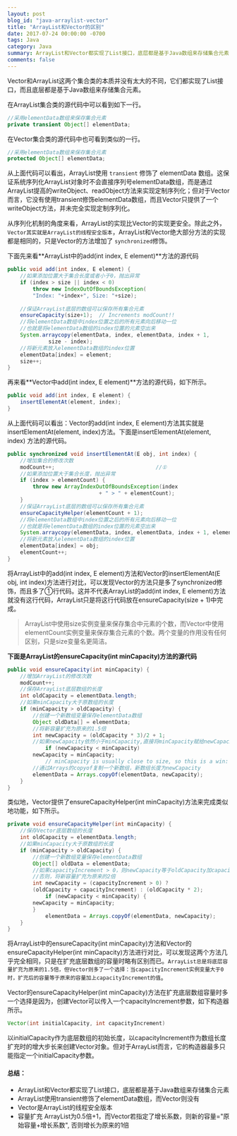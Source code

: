 ```yaml
---
layout: post
blog_id: "java-arraylist-vector"
title: "ArrayList和Vector的区别"
date: 2017-07-24 00:00:00 -0700
tags: Java
category: Java
summary: ArrayList和Vector都实现了List接口，底层都是基于Java数组来存储集合元素
comments: false
---
```


Vector和ArrayList这两个集合类的本质并没有太大的不同，它们都实现了List接口，而且底层都是基于Java数组来存储集合元素。

在ArrayList集合类的源代码中可以看到如下一行。

```java
//采用elementData数组来保存集合元素
private transient Object[] elementData;
```

在Vector集合类的源代码中也可看到类似的一行。

```java
//采用elementData数组来保存集合元素
protected Object[] elementData;
```

从上面代码可以看出，ArrayList使用 `transient` 修饰了 elementData 数组。这保证系统序列化ArrayList对象时不会直接序列号elementData数组，而是通过ArrayList提高的writeObject、readObject方法来实现定制序列化；但对于Vector而言，它没有使用transient修饰elementData数组，而且Vector只提供了一个writeObject方法，并未完全实现定制序列化。

从序列化机制的角度来看，ArrayList的实现比Vector的实现更安全。除此之外，`Vector其实就是ArrayList的线程安全版本`，ArrayList和Vector绝大部分方法的实现都是相同的，只是Vector的方法增加了 `synchronized`修饰。

下面先来看**ArrayList中的add(int index, E element)**方法的源代码

```java
public void add(int index, E element) {
	//如果添加位置大于集合长度或者小于0，抛出异常
	if (index > size || index < 0)
	    throw new IndexOutOfBoundsException(
		"Index: "+index+", Size: "+size);
	
	//保证ArrayList底层的数组可以保存所有集合元素
	ensureCapacity(size+1);  // Increments modCount!!
	//将elementData数组中index位置之后的所有元素向后移动一位
	//也就是将elementData数组的index位置的元素空出来
	System.arraycopy(elementData, index, elementData, index + 1,
			 size - index);
	//将新元素放入elementData数组的index位置
	elementData[index] = element;
	size++;
}
```

再来看**Vector中add(int index, E element)**方法的源代码，如下所示。

```java
public void add(int index, E element) {
    insertElementAt(element, index);
}
```

从上面代码可以看出：Vector的add(int index, E element)方法其实就是insertElementAt(element, index)方法。下面是insertElementAt(element, index) 方法的源代码。

```java
public synchronized void insertElementAt(E obj, int index) {
	//增加集合的修改次数
	modCount++;                                //①
	//如果添加位置大于集合长度，抛出异常
	if (index > elementCount) {
	    throw new ArrayIndexOutOfBoundsException(index
						     + " > " + elementCount);
	}
	//保证ArrayList底层的数组可以保存所有集合元素
	ensureCapacityHelper(elementCount + 1);
	//将elementData数组中index位置之后的所有元素向后移动一位
	//也就是将elementData数组的index位置的元素空出来
	System.arraycopy(elementData, index, elementData, index + 1, elementCount - index);
	//将新元素放入elementData数组的index位置
	elementData[index] = obj;
	elementCount++;
}
```

将ArrayList中的add(int index, E element)方法和Vector的insertElementAt(E obj, int index)方法进行对比，可以发现Vector的方法只是多了synchronized修饰，而且多了①行代码。这并不代表ArrayList的add(int index, E element)方法就没有这行代码，ArrayList只是将这行代码放在ensureCapacity(size + 1)中完成。

> ArrayList中使用size实例变量来保存集合中元素的个数，而Vector中使用elementCount实例变量来保存集合元素的个数。两个变量的作用没有任何区别，只是size变量名更简洁。

**下面是ArrayList的ensureCapacity(int minCapacity)方法的源代码**

```java
public void ensureCapacity(int minCapacity) {
	//增加ArrayList的修改次数
	modCount++;
	//保存ArrayList底层数组的长度
	int oldCapacity = elementData.length;
	//如果minCapacity大于原数组的长度
	if (minCapacity > oldCapacity) {
	    //创建一个新数组变量保存elementData数组
	    Object oldData[] = elementData;
	    //将新容量扩充为原来的1.5倍
	    int newCapacity = (oldCapacity * 3)/2 + 1;
	    //如果newCapacity依然小于minCapacity,直接将minCapacity赋给newCapacity
    	    if (newCapacity < minCapacity)
		newCapacity = minCapacity;
            // minCapacity is usually close to size, so this is a win:
	    //通过Arrays的copyof复制一个新数组，新数组长度为newCapacity
        elementData = Arrays.copyOf(elementData, newCapacity);
	}
}
```

类似地，Vector提供了ensureCapacityHelper(int minCapacity)方法来完成类似地功能，如下所示。

```java
private void ensureCapacityHelper(int minCapacity) {
	//保存Vector底层数组的长度
	int oldCapacity = elementData.length;
	//如果minCapacity大于原数组的长度
	if (minCapacity > oldCapacity) {
	    //创建一个新数组变量保存elementData数组
	    Object[] oldData = elementData;
	    //如果capacityIncrement > 0，则newCapacity等于oldCapacity加capacityIncrement
	    //否则，将新容量扩充为原来的2倍
	    int newCapacity = (capacityIncrement > 0) ?
		(oldCapacity + capacityIncrement) : (oldCapacity * 2);
    	    if (newCapacity < minCapacity) {
		newCapacity = minCapacity;
	    }
            elementData = Arrays.copyOf(elementData, newCapacity);
	}
}
```

将ArrayList中的ensureCapacity(int minCapacity)方法和Vector的ensureCapacityHelper(int minCapacity)方法进行对比，可以发现这两个方法几乎完全相同，只是在扩充底层数组的容量时略有区别而已。`ArrayList总是将底层容量扩充为原来的1.5倍，但Vector则多了一个选择：当capacityIncrement实例变量大于0时，扩充后的容量等于原来的容量加上capacityIncrement的值`。

Vector的ensureCapacityHelper(int minCapacity)方法在扩充底层数组容量时多一个选择是因为，创建Vector可以传入一个capacityIncrement参数，如下构造器所示。

```java
Vector(int initialCapacity, int capacityIncrement)
```

以initialCapacity作为底层数组的初始长度，以capacityIncrement作为数组长度扩充时的增大步长来创建Vector对象。但对于ArrayList而言，它的构造器最多只能指定一个initialCapacity参数。

#### 总结：

+ ArrayList和Vector都实现了List接口，底层都是基于Java数组来存储集合元素
+ ArrayList使用transient修饰了elementData数组，而Vector则没有
+ Vector是ArrayList的线程安全版本
+ 容量扩充 ArrayList为0.5倍+1，而Vector若指定了增长系数，则新的容量="原始容量+增长系数", 否则增长为原来的1倍









